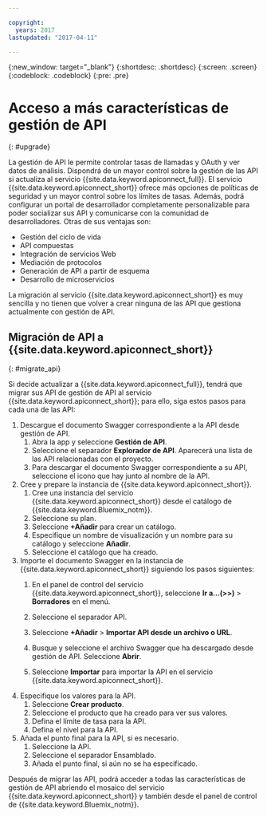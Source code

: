 ```yaml
---

copyright:
  years: 2017
lastupdated: "2017-04-11"

---
```



{:new_window: target="_blank"}
{:shortdesc: .shortdesc}
{:screen: .screen}
{:codeblock: .codeblock}
{:pre: .pre}

# Acceso a más características de gestión de API
{: #upgrade}

La gestión de API le permite controlar tasas de llamadas y OAuth y ver datos de análisis. Dispondrá de un mayor control sobre la gestión de las API si actualiza al servicio {{site.data.keyword.apiconnect_full}}. El servicio {{site.data.keyword.apiconnect_short}} ofrece más opciones de políticas de seguridad y un mayor control sobre los límites de tasas. Además, podrá configurar un portal de desarrollador completamente personalizable para poder socializar sus API y comunicarse con la comunidad de desarrolladores. Otras de sus ventajas son:
* Gestión del ciclo de vida 
* API compuestas
* Integración de servicios Web
* Mediación de protocolos
* Generación de API a partir de esquema
* Desarrollo de microservicios

La migración al servicio {{site.data.keyword.apiconnect_short}} es muy sencilla y no tienen que volver a crear ninguna de las API que gestiona actualmente con gestión de API. 

## Migración de API a {{site.data.keyword.apiconnect_short}}
{: #migrate_api}

Si decide actualizar a {{site.data.keyword.apiconnect_full}}, tendrá que migrar sus API de gestión de API al servicio {{site.data.keyword.apiconnect_short}}; para ello, siga estos pasos para cada una de las API:  

1. Descargue el documento Swagger correspondiente a la API desde gestión de API. 
    1. Abra la app y seleccione **Gestión de API**.
	2. Seleccione el separador **Explorador de API**. Aparecerá una lista de las API relacionadas con el proyecto. 
    2. Para descargar el documento Swagger correspondiente a su API, seleccione el icono que hay junto al nombre de la API.
2. Cree y prepare la instancia de {{site.data.keyword.apiconnect_short}}.  
    1. Cree una instancia del servicio {{site.data.keyword.apiconnect_short}} desde el catálogo de {{site.data.keyword.Bluemix_notm}}. 
	2. Seleccione su plan.
	3. Seleccione **+Añadir** para crear un catálogo.
	4. Especifique un nombre de visualización y un nombre para su catálogo y seleccione **Añadir**.
	5. Seleccione el catálogo que ha creado.
3. Importe el documento Swagger en la instancia de {{site.data.keyword.apiconnect_short}} siguiendo los pasos siguientes:
	1. En el panel de control del servicio {{site.data.keyword.apiconnect_short}}, seleccione **Ir a...(>>)** > **Borradores** en el menú. 
	2. Seleccione el separador API. 
	3. Seleccione **+Añadir** > **Importar API desde un archivo o URL**.
	4. Busque y seleccione el archivo Swagger que ha descargado desde gestión de API. Seleccione **Abrir**.

	5. Seleccione **Importar** para importar la API en el servicio {{site.data.keyword.apiconnect_short}}. 
4. Especifique los valores para la API. 
    1. Seleccione **Crear producto**.
	2. Seleccione el producto que ha creado para ver sus valores.
	3. Defina el límite de tasa para la API.
	4. Defina el nivel para la API.
5. Añada el punto final para la API, si es necesario.
    1. Seleccione la API. 
	2. Seleccione el separador Ensamblado. 
	3. Añada el punto final, si aún no se ha especificado.
	
 Después de migrar las API, podrá acceder a todas las características de gestión de API abriendo el mosaico del servicio {{site.data.keyword.apiconnect_short}} y también desde el panel de control de {{site.data.keyword.Bluemix_notm}}.  

 
